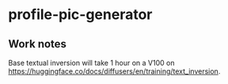 # profile-pic-generator


## Work notes

Base textual inversion will take 1 hour on a V100 on https://huggingface.co/docs/diffusers/en/training/text_inversion.


